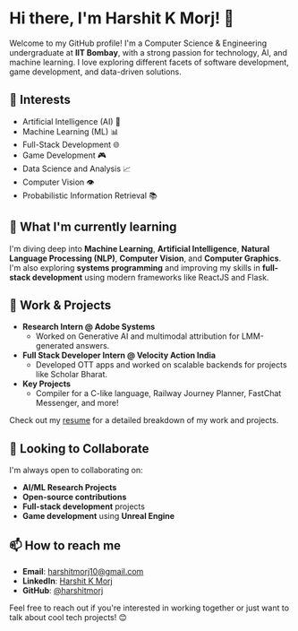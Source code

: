 # Hi there, I'm Harshit K Morj! 👋

Welcome to my GitHub profile! I'm a Computer Science & Engineering undergraduate at **IIT Bombay**, with a strong passion for technology, AI, and machine learning. I love exploring different facets of software development, game development, and data-driven solutions.

## 👀 Interests
- Artificial Intelligence (AI) 🤖
- Machine Learning (ML) 📊
- Full-Stack Development 🌐
- Game Development 🎮
- Data Science and Analysis 📈
- Computer Vision 👁️
- Probabilistic Information Retrieval 📚

## 🌱 What I'm currently learning
I'm diving deep into **Machine Learning**, **Artificial Intelligence**, **Natural Language Processing (NLP)**, **Computer Vision**, and **Computer Graphics**. I'm also exploring **systems programming** and improving my skills in **full-stack development** using modern frameworks like ReactJS and Flask.

## 💼 Work & Projects
- **Research Intern @ Adobe Systems**  
  - Worked on Generative AI and multimodal attribution for LMM-generated answers.
- **Full Stack Developer Intern @ Velocity Action India**  
  - Developed OTT apps and worked on scalable backends for projects like Scholar Bharat.
- **Key Projects**  
  - Compiler for a C-like language, Railway Journey Planner, FastChat Messenger, and more!

Check out my [resume](https://www.cse.iitb.ac.in/~harshit/Resume_HarshitKMorj.pdf) for a detailed breakdown of my work and projects.

## 💞️ Looking to Collaborate
I'm always open to collaborating on:
- **AI/ML Research Projects**
- **Open-source contributions**
- **Full-stack development** projects
- **Game development** using **Unreal Engine**

## 📫 How to reach me
- **Email**: harshitmorj10@gmail.com
- **LinkedIn**: [Harshit K Morj](https://linkedin.com/in/harshitmorj)
- **GitHub**: [@harshitmorj](https://github.com/harshitmorj)

Feel free to reach out if you're interested in working together or just want to talk about cool tech projects! 😊
